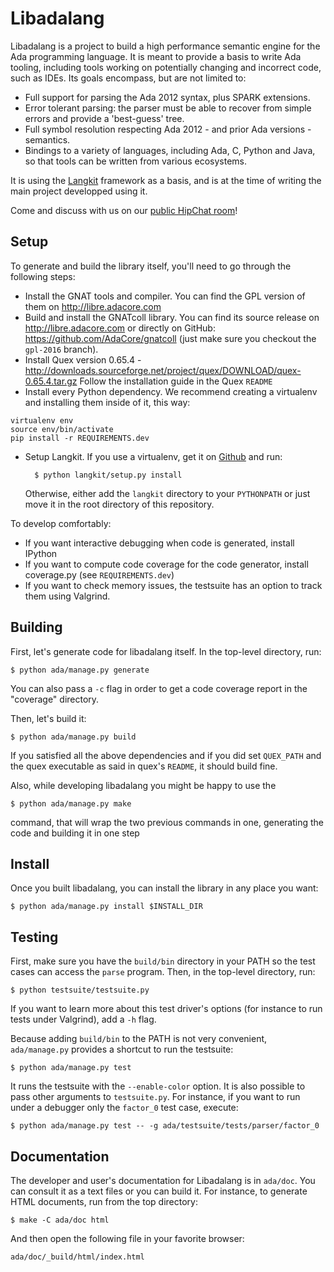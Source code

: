 Libadalang
==========

Libadalang is a project to build a high performance semantic engine for the Ada
programming language. It is meant to provide a basis to write Ada tooling,
including tools working on potentially changing and incorrect code, such as
IDEs. Its goals encompass, but are not limited to:

- Full support for parsing the Ada 2012 syntax, plus SPARK extensions.
- Error tolerant parsing: the parser must be able to recover from simple errors
  and provide a 'best-guess' tree.
- Full symbol resolution respecting Ada 2012 - and prior Ada versions -
  semantics.
- Bindings to a variety of languages, including Ada, C, Python and Java, so
  that tools can be written from various ecosystems.

It is using the [Langkit](https://github.com/AdaCore/langkit) framework as a
basis, and is at the time of writing the main project developped using it.

Come and discuss with us on our [public HipChat
room](https://www.hipchat.com/gmMO8liEG)!


Setup
-----

To generate and build the library itself, you'll need to go through the
following steps:

- Install the GNAT tools and compiler. You can find the GPL version of them on
  <http://libre.adacore.com>
- Build and install the GNATcoll library. You can find its source release on
  <http://libre.adacore.com> or directly on GitHub:
  <https://github.com/AdaCore/gnatcoll> (just make sure you checkout the
  `gpl-2016` branch).
- Install Quex version 0.65.4 -
  <http://downloads.sourceforge.net/project/quex/DOWNLOAD/quex-0.65.4.tar.gz>
  Follow the installation guide in the Quex `README`
- Install every Python dependency. We recommend creating a virtualenv and
  installing them inside of it, this way:

~~~
virtualenv env
source env/bin/activate
pip install -r REQUIREMENTS.dev
~~~

- Setup Langkit. If you use a virtualenv, get it on
  [Github](https://github.com/AdaCore/langkit/) and run:

        $ python langkit/setup.py install

   Otherwise, either add the `langkit` directory to your `PYTHONPATH` or just
   move it in the root directory of this repository.

To develop comfortably:

- If you want interactive debugging when code is generated, install IPython
- If you want to compute code coverage for the code generator, install
  coverage.py (see `REQUIREMENTS.dev`)
- If you want to check memory issues, the testsuite has an option to track them
  using Valgrind.


Building
--------

First, let's generate code for libadalang itself. In the top-level directory,
run:

    $ python ada/manage.py generate

You can also pass a `-c` flag in order to get a code coverage report in the
"coverage" directory.

Then, let's build it:

    $ python ada/manage.py build

If you satisfied all the above dependencies and if you did set `QUEX_PATH` and
the quex executable as said in quex's `README`, it should build fine.

Also, while developing libadalang you might be happy to use the

    $ python ada/manage.py make

command, that will wrap the two previous commands in one, generating the code
and building it in one step


Install
-------

Once you built libadalang, you can install the library in any place you want:

    $ python ada/manage.py install $INSTALL_DIR


Testing
-------

First, make sure you have the `build/bin` directory in your PATH so the
test cases can access the `parse` program. Then, in the top-level directory,
run:

    $ python testsuite/testsuite.py

If you want to learn more about this test driver's options (for instance to run
tests under Valgrind), add a `-h` flag.

Because adding `build/bin` to the PATH is not very convenient, `ada/manage.py`
provides a shortcut to run the testsuite:

    $ python ada/manage.py test

It runs the testsuite with the `--enable-color` option. It is also possible to
pass other arguments to `testsuite.py`. For instance, if you want to run under a
debugger only the `factor_0` test case, execute:

    $ python ada/manage.py test -- -g ada/testsuite/tests/parser/factor_0


Documentation
-------------

The developer and user's documentation for Libadalang is in `ada/doc`. You can
consult it as a text files or you can build it.  For instance, to generate HTML
documents, run from the top directory:

    $ make -C ada/doc html

And then open the following file in your favorite browser:

    ada/doc/_build/html/index.html
